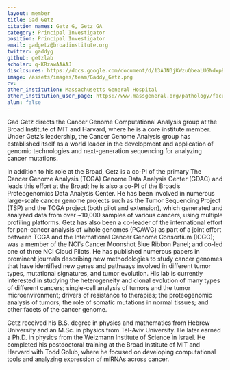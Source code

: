 ```yaml
---
layout: member
title: Gad Getz
citation_names: Getz G, Getz GA
category: Principal Investigator
position: Principal Investigator
email: gadgetz@broadinstitute.org
twitter: gaddyg
github: getzlab
scholar: q-KRzawAAAAJ
disclosures: https://docs.google.com/document/d/13AJN3jKWzuQbeaLUGNdxpBlss_tML6Mec2g_PX1VZ_A
image: /assets/images/team/Gaddy_Getz.png
cv:
other_institution: Massachusetts General Hospital
other_institution_user_page: https://www.massgeneral.org/pathology/faculty-and-staff/gad-getz
alum: false
---
```


Gad Getz directs the Cancer Genome Computational Analysis group at the Broad Institute of MIT and Harvard, where he is a core institute member. Under Getz’s leadership, the Cancer Genome Analysis group has established itself as a world leader in the development and application of genomic technologies and next-generation sequencing for analyzing cancer mutations.

In addition to his role at the Broad, Getz is a co-PI of the primary The Cancer Genome Analysis (TCGA) Genome Data Analysis Center (GDAC) and leads this effort at the Broad; he is also a co-PI of the Broad’s Proteogenomics Data Analysis Center. He has been involved in numerous large-scale cancer genome projects such as the Tumor Sequencing Project (TSP) and the TCGA project (both pilot and extension), which generated and analyzed data from over ~10,000 samples of various cancers, using multiple profiling platforms. Getz has also been a co-leader of the international effort for pan-cancer analysis of whole genomes (PCAWG) as part of a joint effort between TCGA and the International Cancer Genome Consortium (ICGC); was a member of the NCI’s Cancer Moonshot Blue Ribbon Panel; and co-led one of three NCI Cloud Pilots. He has published numerous papers in prominent journals describing new methodologies to study cancer genomes that have identified new genes and pathways involved in different tumor types, mutational signatures, and tumor evolution. His lab is currently interested in studying the heterogeneity and clonal evolution of many types of different cancers; single-cell analysis of tumors and the tumor microenvironment; drivers of resistance to therapies; the proteogenomic analysis of tumors; the role of somatic mutations in normal tissues; and other facets of the cancer genome.

Getz received his B.S. degree in physics and mathematics from Hebrew University and an M.Sc. in physics from Tel-Aviv University. He later earned a Ph.D. in physics from the Weizmann Institute of Science in Israel. He completed his postdoctoral training at the Broad Institute of MIT and Harvard with Todd Golub, where he focused on developing computational tools and analyzing expression of miRNAs across cancer.
